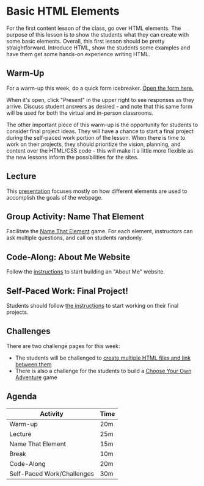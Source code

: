# Basic HTML Elements
For the first content lesson of the class, go over HTML elements. The purpose of this lesson is to show the students what they can create with some basic elements. Overall, this first lesson should be pretty straightforward. Introduce HTML, show the students some examples and have them get some hands-on experience writing HTML.

## Warm-Up
For a warm-up this week, do a quick form icebreaker. [Open the form here.](https://forms.office.com/Pages/DesignPageV2.aspx?subpage=design&FormId=iNuljKul90il4EzlCTX4B33juYEmlJlJpIkctSGCv9RUODk5QUQwSE1VS1NaS0RKOTlON05TSVIzVS4u&Token=bb860232bab6460fab03cc488fd13c20)

When it's open, click "Present" in the upper right to see responses as they arrive. Discuss student answers as desired - and note that this same form will be used for both the virtual and in-person classrooms.

The other important piece of this warm-up is the opportunity for students to consider final project ideas. They will have a chance to start a final project during the self-paced work portion of the lesson. When there is time to work on their projects, they should prioritize the vision, planning, and content over the HTML/CSS code - this will make it a little more flexible as the new lessons inform the possibilities for the sites.

## Lecture
This [presentation](BasicHtmlElements.pptx) focuses mostly on how different elements are used to accomplish the goals of the webpage.

## Group Activity: Name That Element
Facilitate the [Name That Element](NameThatElement.pptx) game. For each element, instructors can ask multiple questions, and call on students randomly.

## Code-Along: About Me Website
Follow the [instructions](AboutMeCodeAlong.md) to start building an "About Me" website.

## Self-Paced Work: Final Project!
Students should follow [the instructions](SelfPacedWork.md) to start working on their final projects.

## Challenges
There are two challenge pages for this week:

- The students will be challenged to [create multiple HTML files and link between them](MultipleHtmlFilesChallenge.md)
- There is also a challenge for the students to build a [Choose Your Own Adventure](ChooseYourOwnAdventureChallenge.md) game

## Agenda

| Activity | Time |
|-|-|
| Warm-up | 20m |
| Lecture | 25m |
| Name That Element | 15m |
| Break | 10m |
| Code-Along | 20m |
| Self-Paced Work/Challenges | 30m |
